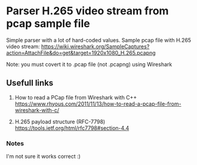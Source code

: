 # Parser H.265 video stream from pcap sample file

Simple parser with a lot of hard-coded values. Sample pcap file with H.265 video stream:
https://wiki.wireshark.org/SampleCaptures?action=AttachFile&do=get&target=1920x1080_H.265.pcapng

Note: you must covert it to .pcap file (not .pcapng) using Wireshark

## Usefull links

1. How to read a PCap file from Wireshark with C++
   https://www.rhyous.com/2011/11/13/how-to-read-a-pcap-file-from-wireshark-with-c/

2. H.265 payload structure (RFC-7798)
   https://tools.ietf.org/html/rfc7798#section-4.4

### Notes

I'm not sure it works correct :)
